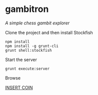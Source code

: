 # gambitron
_A simple chess gambit explorer_




Clone the project and then install Stockfish

```
npm install
npm install -g grunt-cli
grunt shell:stockfish
```

Start the server

```
grunt execute:server
```

Browse

[INSERT COIN](http://localhost:8080/gambitron.html)





